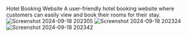 Hotel Booking Website
A user-friendly hotel booking website where customers can easily view and book their rooms for their stay. 
![Screenshot 2024-09-18 202305](https://github.com/user-attachments/assets/8feaa4fa-b1f2-491e-a388-d39163ce7bd3)
![Screenshot 2024-09-18 202324](https://github.com/user-attachments/assets/5732814c-7d90-4eeb-9618-b05ee069482c)
![Screenshot 2024-09-18 202342](https://github.com/user-attachments/assets/29957083-2336-436d-8eaf-1834dab6f8bc)
